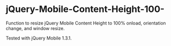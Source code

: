 jQuery-Mobile-Content-Height-100-
=================================

Function to resize jQuery Mobile Content Height to 100% onload, orientation change, and window resize.

Tested with jQuery Mobile 1.3.1.
